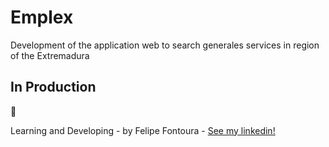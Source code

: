 # Emplex
 
Development of the application web to search generales services in region of the Extremadura

## In Production 
:construction:

Learning and Developing - by Felipe Fontoura - [See my linkedin!](https://www.linkedin.com/in/fontourafelipe/)